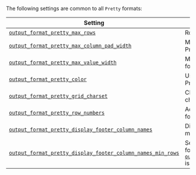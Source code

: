 <!-- Note: This file is used as a snippet in all files that import it --> 

The following settings are common to all `Pretty` formats:

| Setting                                                                                                                                                                     | Description                                                                                                                                                                                                                                 | Default |
|-----------------------------------------------------------------------------------------------------------------------------------------------------------------------------|---------------------------------------------------------------------------------------------------------------------------------------------------------------------------------------------------------------------------------------------|---------|
| [`output_format_pretty_max_rows`](/docs/en/operations/settings/settings-formats.md/#output_format_pretty_max_rows)                                                          | Row limit for Pretty formats.                                                                                                                                                                                                               | `10000` |
| [`output_format_pretty_max_column_pad_width`](/docs/en/operations/settings/settings-formats.md/#output_format_pretty_max_column_pad_width)                                  | Maximum width to pad all values in a column in Pretty formats.                                                                                                                                                                              | `250`   |
| [`output_format_pretty_max_value_width`](/docs/en/operations/settings/settings-formats.md/#output_format_pretty_max_value_width)                                            | Maximum width of value to display in Pretty formats. If greater - it will be cut.                                                                                                                                                           | `10000` |                                                                                                                                                 
| [`output_format_pretty_color`](/docs/en/operations/settings/settings-formats.md/#output_format_pretty_color)                                                                | Use ANSI escape sequences to paint colors in Pretty formats.                                                                                                                                                                                | `true`  |
| [`output_format_pretty_grid_charset`](/docs/en/operations/settings/settings-formats.md/#output_format_pretty_grid_charset)                                                  | Charset for printing grid borders. Available charsets: ASCII, UTF-8.                                                                                                                                                                        | `UTF-8` |                                                                                                                                                           
| [`output_format_pretty_row_numbers`](/docs/en/operations/settings/settings-formats.md/#output_format_pretty_row_numbers)                                                    | Add row numbers before each row for pretty output format.                                                                                                                                                                                   | `true`  |                                                                                                                                                                          
| [`output_format_pretty_display_footer_column_names`](/docs/en/operations/settings/settings-formats.md/#output_format_pretty_display_footer_column_names)                    | Display column names in the footer if table contains many rows.                                                                                                                                                                             | `true`  |                                                                                                                                                                    
| [`output_format_pretty_display_footer_column_names_min_rows`](/docs/en/operations/settings/settings-formats.md/#output_format_pretty_display_footer_column_names_min_rows)  | Sets the minimum number of rows for which a footer will be displayed if [`output_format_pretty_display_footer_column_names`](/docs/en/operations/settings/settings-formats.md/#output_format_pretty_display_footer_column_names) is enabled.  | `50`    |
